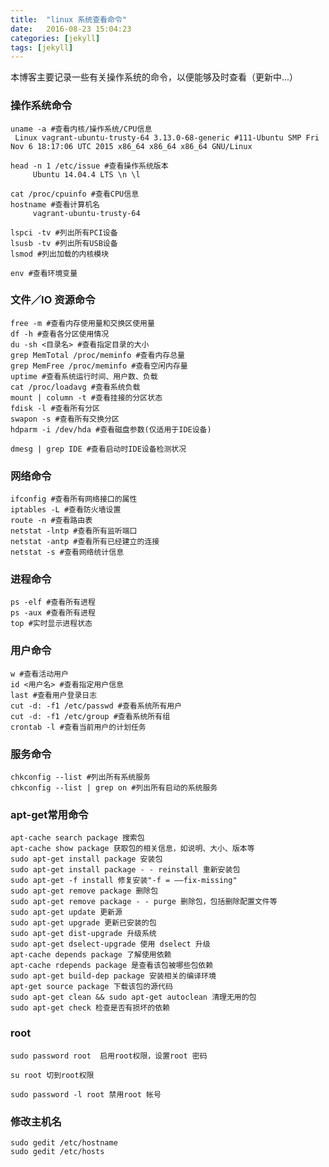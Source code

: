 ```yaml
---
title:  "linux 系统查看命令"
date:   2016-08-23 15:04:23
categories: [jekyll]
tags: [jekyll]
---
```


本博客主要记录一些有关操作系统的命令，以便能够及时查看（更新中...）

### 操作系统命令
	uname -a #查看内核/操作系统/CPU信息
     Linux vagrant-ubuntu-trusty-64 3.13.0-68-generic #111-Ubuntu SMP Fri Nov 6 18:17:06 UTC 2015 x86_64 x86_64 x86_64 GNU/Linux

	head -n 1 /etc/issue #查看操作系统版本
	     Ubuntu 14.04.4 LTS \n \l
	
	cat /proc/cpuinfo #查看CPU信息
	hostname #查看计算机名
	     vagrant-ubuntu-trusty-64
	
	lspci -tv #列出所有PCI设备
	lsusb -tv #列出所有USB设备
	lsmod #列出加载的内核模块
	
	env #查看环境变量
	
	
### 文件／IO 资源命令
	free -m #查看内存使用量和交换区使用量
	df -h #查看各分区使用情况
	du -sh <目录名> #查看指定目录的大小
	grep MemTotal /proc/meminfo #查看内存总量
	grep MemFree /proc/meminfo #查看空闲内存量
	uptime #查看系统运行时间、用户数、负载
	cat /proc/loadavg #查看系统负载
	mount | column -t #查看挂接的分区状态
	fdisk -l #查看所有分区
	swapon -s #查看所有交换分区
	hdparm -i /dev/hda #查看磁盘参数(仅适用于IDE设备)
	
	dmesg | grep IDE #查看启动时IDE设备检测状况

 ### 网络命令
 
 	ifconfig #查看所有网络接口的属性
	iptables -L #查看防火墙设置
	route -n #查看路由表
	netstat -lntp #查看所有监听端口
	netstat -antp #查看所有已经建立的连接
	netstat -s #查看网络统计信息
	
### 进程命令
	
	ps -elf #查看所有进程
	ps -aux #查看所有进程
	top #实时显示进程状态

### 用户命令
 	
 	w #查看活动用户
	id <用户名> #查看指定用户信息
	last #查看用户登录日志
	cut -d: -f1 /etc/passwd #查看系统所有用户
	cut -d: -f1 /etc/group #查看系统所有组
	crontab -l #查看当前用户的计划任务
	
###  服务命令

	chkconfig --list #列出所有系统服务
	chkconfig --list | grep on #列出所有启动的系统服务
	
### apt-get常用命令

	apt-cache search package 搜索包
	apt-cache show package 获取包的相关信息，如说明、大小、版本等
	sudo apt-get install package 安装包
	sudo apt-get install package - - reinstall 重新安装包
	sudo apt-get -f install 修复安装"-f = ——fix-missing"
	sudo apt-get remove package 删除包
	sudo apt-get remove package - - purge 删除包，包括删除配置文件等
	sudo apt-get update 更新源
	sudo apt-get upgrade 更新已安装的包
	sudo apt-get dist-upgrade 升级系统
	sudo apt-get dselect-upgrade 使用 dselect 升级
	apt-cache depends package 了解使用依赖
	apt-cache rdepends package 是查看该包被哪些包依赖
	sudo apt-get build-dep package 安装相关的编译环境
	apt-get source package 下载该包的源代码
	sudo apt-get clean && sudo apt-get autoclean 清理无用的包
	sudo apt-get check 检查是否有损坏的依赖


### root

	sudo password root  启用root权限，设置root 密码
	
	su root 切到root权限
	
	sudo password -l root 禁用root 帐号
	
### 修改主机名
	
	sudo gedit /etc/hostname
	sudo gedit /etc/hosts

[jekyll]:      http://jekyllrb.com
[jekyll-gh]:   https://github.com/jekyll/jekyll
[jekyll-help]: https://github.com/jekyll/jekyll-help
